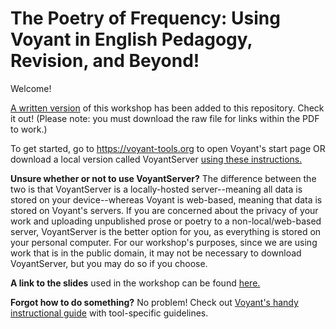 # The Poetry of Frequency: Using Voyant in English Pedagogy, Revision, and Beyond!

Welcome!

[A written version](https://github.com/eewatkins/Voyant-En-Workshop/blob/26e962265b29bf59e2cfeb6041251a9eff2f323b/Watkins_PoetryOfFrequency.pdf) of this workshop has been added to this repository. Check it out! (Please note: you must download the raw file for links within the PDF to work.)

To get started, go to https://voyant-tools.org to open Voyant's start page OR download a local version called VoyantServer [using these instructions.](https://voyant-tools.org/docs/#!/guide/server)

**Unsure whether or not to use VoyantServer?** The difference between the two is that VoyantServer is a locally-hosted server--meaning all data is stored on your device--whereas Voyant is web-based, meaning that data is stored on Voyant's servers. If you are concerned about the privacy of your work and uploading unpublished prose or poetry to a non-local/web-based server, VoyantServer is the better option for you, as everything is stored on your personal computer. For our workshop's purposes, since we are using work that is in the public domain, it may not be necessary to download VoyantServer, but you may do so if you choose.

**A link to the slides** used in the workshop can be found [here.](https://drive.google.com/file/d/1_oR4Af_7taCzlUcTcR4PgTaqIy5uXjOA/view?usp=sharing)

**Forgot how to do something?** No problem! Check out [Voyant's handy instructional guide](https://voyant-tools.org/docs/#!/guide/start) with tool-specific guidelines.
